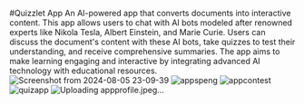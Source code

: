 #Quizzlet App
An AI-powered app that converts documents into interactive content. This app allows users to chat with AI bots modeled after renowned experts like Nikola Tesla, Albert Einstein, and Marie Curie. Users can discuss the document's content with these AI bots, take quizzes to test their understanding, and receive comprehensive summaries. The app aims to make learning engaging and interactive by integrating advanced AI technology with educational resources.![Screenshot from 2024-08-05 23-09-39](https://github.com/user-attachments/assets/72b8ef2d-e49f-4a0e-9aea-f0db85a5674d)
![appspeng](https://github.com/user-attachments/assets/2564f79e-4f19-469b-9f62-1d592fb3aaff)
![appcontest](https://github.com/user-attachments/assets/4770c7ae-8c9c-46fb-b152-5dcbb4b1d0aa)
![quizapp](https://github.com/user-attachments/assets/82b1a015-1704-4d0d-b751-596f140251a7)
![Uploading appprofile.jpeg…]()
